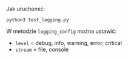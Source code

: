 Jak uruchomić:

`python3 test_logging.py`


W metodzie `logging_config` można ustawić:
- `level` = debug, info, warning, error, critical
- `stream` = file, console
